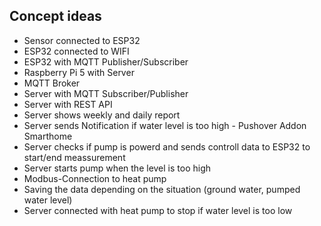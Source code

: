 ## Concept ideas
- Sensor connected to ESP32
- ESP32 connected to WIFI
- ESP32 with MQTT Publisher/Subscriber
- Raspberry Pi 5 with Server
- MQTT Broker
- Server with MQTT Subscriber/Publisher
- Server with REST API
- Server shows weekly and daily report
- Server sends Notification if water level is too high - Pushover Addon Smarthome  
- Server checks if pump is powerd and sends controll data to ESP32 to start/end meassurement
- Server starts pump when the level is too high
- Modbus-Connection to heat pump
- Saving the data depending on the situation (ground water, pumped water level)
- Server connected with heat pump to stop if water level is too low

